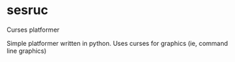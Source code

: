 # sesruc
Curses platformer

Simple platformer written in python.  Uses curses for graphics (ie, command line graphics)
